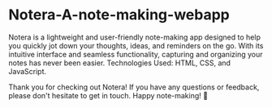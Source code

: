 # Notera-A-note-making-webapp

Notera is a lightweight and user-friendly note-making app designed to help you quickly jot down your thoughts, ideas, and reminders on the go. 
With its intuitive interface and seamless functionality, capturing and organizing your notes has never been easier.
Technologies Used: HTML, CSS, and JavaScript.

Thank you for checking out Notera! If you have any questions or feedback, please don't hesitate to get in touch. Happy note-making! 📝
